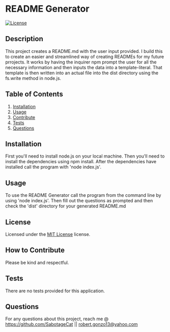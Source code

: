# README Generator
  [![License](https://img.shields.io/badge/License-MIT%20License-green)](#license)

  ## Description

  This project creates a README.md with the user input provided. I build this to create an easier and streamlined way of creating READMEs for my future prrojects. It works by having the inquirer npm prompt the user for all the necessary information and then inputs the data into a template-literal. That template is then written into an actual file into the dist directory using the fs.write method in node.js.

  ## Table of Contents
  1. [Installation](#installation)
  2. [Usage](#usage)
  3. [Contribute](#contributions)
  4. [Tests](#tests)
  5. [Questions](#questions)

  <a name='installation'></a>
  ## Installation

  First you'll need to install node.js on your local machine. Then you'll need to install the dependencies using npm install. After the dependencies have installed call the program with 'node index.js'.
  <a name='usage'></a>
  ## Usage

  To use the README Generator call the program from the command line by using 'node index.js'. Then fill out the questions as prompted and then check the 'dist' directory for your generated README.md

  
  <a name='license'></a>
  ## License

  Licensed under the [MIT License](https://choosealicense.com/licenses/mit/) license.
    
  <a name='contributions'></a>
  ## How to Contribute

  Please be kind and respectful.
  <a name='tests'></a>
  ## Tests

  There are no tests provided for this application.
  <a name='questions'></a>
  ## Questions

  For any questions about this project, reach me @ https://github.com/SabotageCat || robert.gonzo13@yahoo.com

  